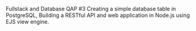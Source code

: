 Fullstack and Database QAP #3
Creating a simple database table in PostgreSQL,
Building a RESTful API and web application in Node.js using EJS view engine.
